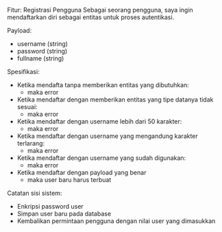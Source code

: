 Fitur: Registrasi Pengguna
Sebagai seorang pengguna, saya ingin mendaftarkan diri sebagai entitas untuk proses autentikasi.

Payload:

- username (string)
- password (string)
- fullname (string)

Spesifikasi:

- Ketika mendafta tanpa memberikan entitas yang dibutuhkan:
  - maka error
- Ketika mendaftar dengan memberikan entitas yang tipe datanya tidak sesuai:
  - maka error
- Ketika mendaftar dengan username lebih dari 50 karakter:
  - maka error
- Ketika mendaftar dengan username yang mengandung karakter terlarang:
  - maka error
- Ketika mendaftar dengan username yang sudah digunakan:
  - maka error
- Ketika mendaftar dengan payload yang benar
  - maka user baru harus terbuat

Catatan sisi sistem:

- Enkripsi password user
- Simpan user baru pada database
- Kembalikan permintaan pengguna dengan nilai user yang dimasukkan
